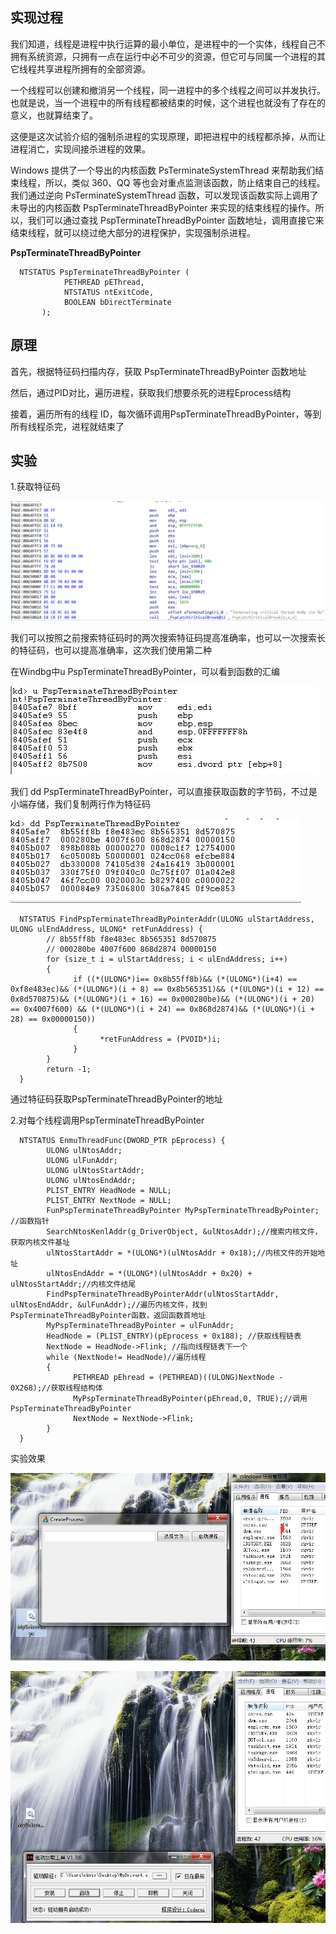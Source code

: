 实现过程
---

我们知道，线程是进程中执行运算的最小单位，是进程中的一个实体，线程自己不拥有系统资源，只拥有一点在运行中必不可少的资源，但它可与同属一个进程的其它线程共享进程所拥有的全部资源。

一个线程可以创建和撤消另一个线程，同一进程中的多个线程之间可以并发执行。也就是说，当一个进程中的所有线程都被结束的时候，这个进程也就没有了存在的意义，也就算结束了。

这便是这次试验介绍的强制杀进程的实现原理，即把进程中的线程都杀掉，从而让进程消亡，实现间接杀进程的效果。

Windows 提供了一个导出的内核函数 PsTerminateSystemThread 来帮助我们结束线程，所以，类似 360、QQ 等也会对重点监测该函数，防止结束自己的线程。我们通过逆向 PsTerminateSystemThread 函数，可以发现该函数实际上调用了未导出的内核函数 PspTerminateThreadByPointer 来实现的结束线程的操作。所以，我们可以通过查找 PspTerminateThreadByPointer 函数地址，调用直接它来结束线程，就可以绕过绝大部分的进程保护，实现强制杀进程。

**PspTerminateThreadByPointer**

      NTSTATUS PspTerminateThreadByPointer (
                PETHREAD pEThread, 
                NTSTATUS ntExitCode, 
                BOOLEAN bDirectTerminate
           );

原理
---

首先，根据特征码扫描内存，获取 PspTerminateThreadByPointer 函数地址

然后，通过PID对比，遍历进程，获取我们想要杀死的进程Eprocess结构

接着，遍历所有的线程 ID，每次循环调用PspTerminateThreadByPointer，等到所有线程杀完，进程就结束了

实验
---

1.获取特征码

![](https://raw.githubusercontent.com/Whitebird0/tuchuang/main/QQ%E6%88%AA%E5%9B%BE20220120114330.png)

我们可以按照之前搜索特征码时的两次搜索特征码提高准确率，也可以一次搜索长的特征码，也可以提高准确率，这次我们使用第二种

在Windbg中u PspTerminateThreadByPointer，可以看到函数的汇编

![](https://raw.githubusercontent.com/Whitebird0/tuchuang/main/QQ%E6%88%AA%E5%9B%BE20220120114540.png)

我们 dd PspTerminateThreadByPointer，可以直接获取函数的字节码，不过是小端存储，我们复制两行作为特征码

![](https://raw.githubusercontent.com/Whitebird0/tuchuang/main/QQ%E6%88%AA%E5%9B%BE20220120114630.png)

      NTSTATUS FindPspTerminateThreadByPointerAddr(ULONG ulStartAddress, ULONG ulEndAddress, ULONG* retFunAddress) {
            // 8b55ff8b f8e483ec 8b565351 8d570875
            // 000280be 4007f600 868d2874 00000150
            for (size_t i = ulStartAddress; i < ulEndAddress; i++)
            {
                  if ((*(ULONG*)i== 0x8b55ff8b)&& (*(ULONG*)(i+4) == 0xf8e483ec)&& (*(ULONG*)(i + 8) == 0x8b565351)&& (*(ULONG*)(i + 12) == 0x8d570875)&& (*(ULONG*)(i + 16) == 0x000280be)&& (*(ULONG*)(i + 20) == 0x4007f600) && (*(ULONG*)(i + 24) == 0x868d2874)&& (*(ULONG*)(i + 28) == 0x00000150))
                  {
                        *retFunAddress = (PVOID*)i;
                  }
            }
            return -1;
      }

通过特征码获取PspTerminateThreadByPointer的地址

2.对每个线程调用PspTerminateThreadByPointer

      NTSTATUS EnmuThreadFunc(DWORD_PTR pEprocess) {
            ULONG ulNtosAddr;
            ULONG ulFunAddr;
            ULONG ulNtosStartAddr;
            ULONG ulNtosEndAddr;
            PLIST_ENTRY	HeadNode = NULL;
            PLIST_ENTRY NextNode = NULL;
            FunPspTerminateThreadByPointer MyPspTerminateThreadByPointer; //函数指针
            SearchNtosKenlAddr(g_DriverObject, &ulNtosAddr);//搜索内核文件，获取内核文件基址
            ulNtosStartAddr = *(ULONG*)(ulNtosAddr + 0x18);//内核文件的开始地址
            ulNtosEndAddr = *(ULONG*)(ulNtosAddr + 0x20) + ulNtosStartAddr;//内核文件结尾
            FindPspTerminateThreadByPointerAddr(ulNtosStartAddr, ulNtosEndAddr, &ulFunAddr);//遍历内核文件，找到PspTerminateThreadByPointer函数，返回函数首地址
            MyPspTerminateThreadByPointer = ulFunAddr;
            HeadNode = (PLIST_ENTRY)(pEprocess + 0x188); //获取线程链表
            NextNode = HeadNode->Flink; //指向线程链表下一个
            while (NextNode!= HeadNode)//遍历线程
            {
                  PETHREAD pEhread = (PETHREAD)((ULONG)NextNode - 0X268);//获取线程结构体
                  MyPspTerminateThreadByPointer(pEhread,0, TRUE);//调用PspTerminateThreadByPointer
                  NextNode = NextNode->Flink;
            }
      }
      
实验效果

![](https://raw.githubusercontent.com/Whitebird0/tuchuang/main/QQ%E6%88%AA%E5%9B%BE20220120210344.png)

![](https://raw.githubusercontent.com/Whitebird0/tuchuang/main/QQ%E6%88%AA%E5%9B%BE20220120210524.png)
